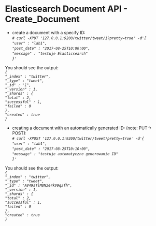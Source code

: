 Elasticsearch Document API - Create_Document
============================================

- create a document with a specify ID:\
*`# curl -XPUT '127.0.0.1:9200/twitter/tweet/1?pretty=true' -d'{`*\
		*`"user" : "lab1",`*\
		*`"post_date" : "2017-08-25T10:00:00",`*\
		*`"message" : "testuje Elasticsearch"`*\
	*`}'`*

You should see the output:\
*`{`*\
  *`"_index" : "twitter",`*\
  *`"_type" : "tweet",`*\
  *`"_id" : "1",`*\
  *`"_version" : 1,`*\
  *`"_shards" : {`*\
    *`"total" : 2,`*\
    *`"successful" : 1,`*\
    *`"failed" : 0`*\
  *`},`*\
  *`"created" : true`*\
*`}`*
- creating a document with an automatically generated ID: (note: PUT-> POST):\
*`# curl -XPOST '127.0.0.1:9200/twitter/tweet?pretty=true' -d'{`*\
		*`"user" : "lab1",`*\
		*`"post_date" : "2017-08-25T10:10:00",`*\
		*`"message" : "testuje automatyczne generowanie ID"`*\
		*`}'`*
    
You should see the output:\
*`{`*\
  *`"_index" : "twitter",`*\
  *`"_type" : "tweet",`*\
  *`"_id" : "AV49sTlM8NzerkV9qJfh",`*\
  *`"_version" : 1,`*\
  *`"_shards" : {`*\
    *`"total" : 2,`*\
    *`"successful" : 1,`*\
    *`"failed" : 0`*\
  *`},`*\
  *`"created" : true`*\
*`}`*

